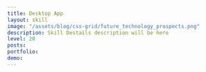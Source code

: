 ```yaml
---
title: Desktop App
layout: skill
image: "/assets/blog/css-grid/future_technology_prospects.png"
description: Skill Destails description will be here
level: 20
posts: 
portfolio: 
demo: 
---
```


